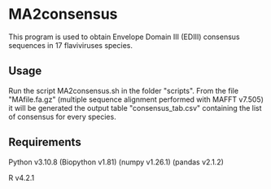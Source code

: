 # MA2consensus

This program is used to obtain Envelope Domain III (EDIII) consensus sequences in 17 flaviviruses species.


## Usage

Run the script MA2consensus.sh in the folder "scripts". 
From the file "MAfile.fa.gz" (multiple sequence alignment performed with MAFFT v7.505) it will be generated the output table "consensus_tab.csv" containing the list of consensus for every species.


## Requirements

Python v3.10.8
(Biopython v1.81)
(numpy v1.26.1)
(pandas v2.1.2)

R v4.2.1
